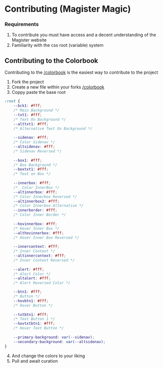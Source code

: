 # Contributing (Magister Magic)
### Requirements
1. To contribute you must have access and a decent understanding of the Magister website 
2. Familiarity with the css root (variable) system 

## Contributing to the Colorbook
Contributing to the [/colorbook](https://github.com/Trigstur/MagisterMagic/tree/master/colorbook) is the easiest way to contribute to the project
1. Fork the project
2. Create a new file within your forks [/colorbook](https://github.com/Trigstur/MagisterMagic/tree/master/colorbook) 
3. Coppy paste the base root 
```css
:root {
    --bck1: #fff;
    /* Main Background */
    --txt1: #fff;
    /* Text On Background */
    --alttxt1: #fff;
    /* Alternative Text On Background */
    
    --sidenav: #fff;
    /* Color Sidenav */
    --altsidenav: #fff;
    /* Sidenav Reversed */
   
    --box1: #fff;
    /* Box Background */
    --boxtxt1: #fff;
    /* Text on Box */
    
    --innerbox: #fff;
    /*  Color InnerBox */
    --altinnerbox: #fff;
    /* Color Innerbox Reversed */
    --altinnerbox2: #fff;  
    /* Color Innerbox Alternative */
    --innerborder: #fff;
    /* Color Inner Border */  
    
    --hovinnerbox: #fff;
    /* Hover Inner Box */
    --althovinnerbox: #fff;
    /* Hover Inner Box Reversed */
    
    --innercontext: #fff;
    /* Inner Context */
    --altinnercontext: #fff;
    /* Inner Context Reversed */
    
    --alert: #fff;
    /* Alert Color */
    --altalert: #fff;
    /* Alert Reversed Color */

    --btn1: #fff;
    /* Button */
    --hovbtn1: #fff;
    /* Hover Button */
    
    --txtbtn1: #fff;
    /* Text Button 1 */
    --hovtxtbtn1: #fff;
    /* Hover Text Button */
    
    --primary-background: var(--sidenav);
    --secondary-background: var(--altsidenav);
}
```
4. And change the colors to your liking
5. Pull and await curation
